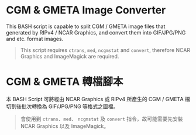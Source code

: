 CGM & GMETA Image Converter
===========
This BASH script is capable to split CGM / GMETA image files that generated by RIPv4 / NCAR Graphics, and convert them into GIF/JPG/PNG and etc. format images.

> This script requires `ctrans`, `med`, `ncgmstat` and `convert`, therefore NCAR Graphics and ImageMagick are required.

CGM & GMETA 轉檔腳本
===========
本 BASH Script 可將經由 NCAR Graphics 或 RIPv4 所產生的 CGM / GMETA 檔切割後批次轉換為 GIF/JPG/PNG 等格式之圖檔。

> 會使用到 `ctrans`、`med`、 `ncgmstat` 及 `convert` 指令，故可能需要先安裝 NCAR Graphics 以及 ImageMagick。
